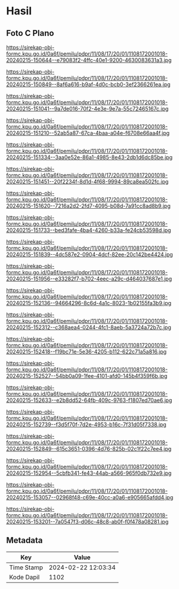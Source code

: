 # Hasil

## Foto C Plano

https://sirekap-obj-formc.kpu.go.id/0a6f/pemilu/pdpr/11/08/17/20/01/1108172001018-20240215-150644--e79083f2-4ffc-40e1-9200-4630083631a3.jpg

https://sirekap-obj-formc.kpu.go.id/0a6f/pemilu/pdpr/11/08/17/20/01/1108172001018-20240215-150849--8af6a616-b9af-4d0c-bcb0-3ef2366261ea.jpg

https://sirekap-obj-formc.kpu.go.id/0a6f/pemilu/pdpr/11/08/17/20/01/1108172001018-20240215-151041--9a7de016-70f2-4e3e-9e7a-55c72465167c.jpg

https://sirekap-obj-formc.kpu.go.id/0a6f/pemilu/pdpr/11/08/17/20/01/1108172001018-20240215-151210--52ab5a87-67ca-4baa-a04e-f6708e66aa4f.jpg

https://sirekap-obj-formc.kpu.go.id/0a6f/pemilu/pdpr/11/08/17/20/01/1108172001018-20240215-151334--3aa0e52e-86a1-4985-8e43-2db1d6dc85be.jpg

https://sirekap-obj-formc.kpu.go.id/0a6f/pemilu/pdpr/11/08/17/20/01/1108172001018-20240215-151451--20f2234f-8d1d-4f68-9994-89ca8ea502fc.jpg

https://sirekap-obj-formc.kpu.go.id/0a6f/pemilu/pdpr/11/08/17/20/01/1108172001018-20240215-151620--7216a2d2-2fd7-4095-b08d-7a91cc8ad8b9.jpg

https://sirekap-obj-formc.kpu.go.id/0a6f/pemilu/pdpr/11/08/17/20/01/1108172001018-20240215-151733--bed3fafe-4ba4-4260-b33a-fe24cb53598d.jpg

https://sirekap-obj-formc.kpu.go.id/0a6f/pemilu/pdpr/11/08/17/20/01/1108172001018-20240215-151839--4dc587e2-0904-4dcf-82ee-20c142be4424.jpg

https://sirekap-obj-formc.kpu.go.id/0a6f/pemilu/pdpr/11/08/17/20/01/1108172001018-20240215-151956--e33282f7-b702-4eec-a29c-d464037687e1.jpg

https://sirekap-obj-formc.kpu.go.id/0a6f/pemilu/pdpr/11/08/17/20/01/1108172001018-20240215-152136--94664296-8c6d-4a1c-8023-1b02155fa3b9.jpg

https://sirekap-obj-formc.kpu.go.id/0a6f/pemilu/pdpr/11/08/17/20/01/1108172001018-20240215-152312--c368aea4-0244-4fc1-8aeb-5a3724a72b7c.jpg

https://sirekap-obj-formc.kpu.go.id/0a6f/pemilu/pdpr/11/08/17/20/01/1108172001018-20240215-152418--f19bc71e-5e36-4205-b112-622c71a5a816.jpg

https://sirekap-obj-formc.kpu.go.id/0a6f/pemilu/pdpr/11/08/17/20/01/1108172001018-20240215-152527--54bb0a09-1fee-4101-afd0-145b4f359f6b.jpg

https://sirekap-obj-formc.kpu.go.id/0a6f/pemilu/pdpr/11/08/17/20/01/1108172001018-20240215-152633--e2b8dd52-64fb-409c-9763-f1807ed70ae6.jpg

https://sirekap-obj-formc.kpu.go.id/0a6f/pemilu/pdpr/11/08/17/20/01/1108172001018-20240215-152739--f3d5f70f-7d2e-4953-b16c-7f31d05f7338.jpg

https://sirekap-obj-formc.kpu.go.id/0a6f/pemilu/pdpr/11/08/17/20/01/1108172001018-20240215-152849--615c3651-0396-4d76-825b-02c1f22c7ee4.jpg

https://sirekap-obj-formc.kpu.go.id/0a6f/pemilu/pdpr/11/08/17/20/01/1108172001018-20240215-152954--5cbfb341-fe43-44ab-a566-965f0db732e9.jpg

https://sirekap-obj-formc.kpu.go.id/0a6f/pemilu/pdpr/11/08/17/20/01/1108172001018-20240215-153057--02968f48-c69e-40cc-a0a6-e905665afdd4.jpg

https://sirekap-obj-formc.kpu.go.id/0a6f/pemilu/pdpr/11/08/17/20/01/1108172001018-20240215-153201--7a0547f3-d06c-48c8-ab0f-f0f478a08281.jpg


## Metadata

| Key        | Value               |
| ---------- | ------------------- |
| Time Stamp | 2024-02-22 12:03:34 |
| Kode Dapil | 1102                |



